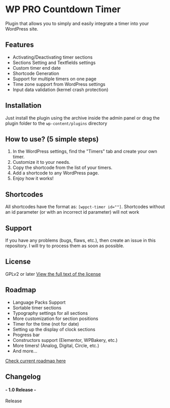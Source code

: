 # WP PRO Countdown Timer
 Plugin that allows you to simply and easily integrate a timer into your WordPress site.

## Features

- Activating/Deactivating timer sections
- Sections Setting and Textfields settings
- Custom timer end date
- Shortcode Generation
- Support for multiple timers on one page
- Time zone support from WordPress settings
- Input data validation (kernel crash protection)

## Installation

Just install the plugin using the archive inside the admin panel or drag the plugin folder to the `wp-content/plugins` directory

## How to use? (5 simple steps)

1. In the WordPress settings, find the "Timers" tab and create your own timer. 
2. Customize it to your needs. 
3. Copy the shortcode from the list of your timers. 
4. Add a shortcode to any WordPress page. 
5. Enjoy how it works!

## Shortcodes

All shortcodes have the format as: `[wppct-timer id=""]`. Shortcodes without an id parameter (or with an incorrect id parameter) will not work

## Support

If you have any problems (bugs, flaws, etc.), then create an issue in this repository. I will try to process them as soon as possible.

## License

GPLv2 or later
[View the full text of the license](LICENSE.md)

## Roadmap

- Language Packs Support
- Sortable timer sections
- Typography settings for all sections
- More customization for section positions
- Timer for the time (not for date)
- Setting up the display of clock sections
- Progress bar
- Constructors support (Elementor, WPBakery, etc.)
- More timers! (Analog, Digital, Circle, etc.)
- And more...

[Check current roadmap here](ROADMAP.md)

## Changelog
#### - 1.0 Release -
Release
